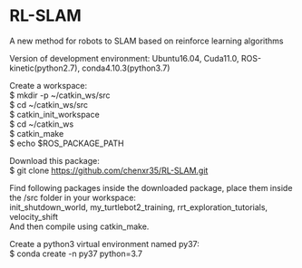 # RL-SLAM
A new method for robots to SLAM based on reinforce learning algorithms

Version of development environment: Ubuntu16.04, Cuda11.0, ROS-kinetic(python2.7), conda4.10.3(python3.7)

Create a workspace:  
$ mkdir -p ~/catkin_ws/src  
$ cd ~/catkin_ws/src  
$ catkin_init_workspace  
$ cd ~/catkin_ws  
$ catkin_make     
$ echo $ROS_PACKAGE_PATH  

Download this package:  
$ git clone https://github.com/chenxr35/RL-SLAM.git

Find following packages inside the downloaded package, place them inside the /src folder in your workspace:  
init_shutdown_world, my_turtlebot2_training, rrt_exploration_tutorials, velocity_shift  
And then compile using catkin_make.  

Create a python3 virtual environment named py37:  
$ conda create -n py37 python=3.7


